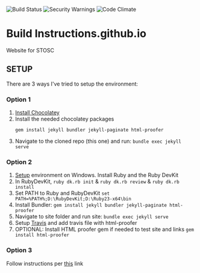 ![Build Status](https://api.travis-ci.org/stoscsg/stoscsg.github.io.svg) ![Security Warnings](https://hakiri.io/github/stoscsg/stoscsg.github.io/master.svg) ![Code Climate](https://codeclimate.com/github/stoscsg/stoscsg.github.io/badges/gpa.svg)
# Build Instructions.github.io
Website for STOSC

## SETUP
There are 3 ways I've tried to setup the environment:

### Option 1
1. [Install Chocolatey](https://chocolatey.org/docs/installation#installing-chocolatey)
2. Install the needed chocolatey packages
    ```choco install ruby -y
    gem install jekyll bundler jekyll-paginate html-proofer
    ```
3. Navigate to the cloned repo (this one) and run: `bundle exec jekyll serve`


### Option 2
1. [Setup](https://labs.sverrirs.com/jekyll/1-ruby-and-devkit.html) environment on Windows. Install Ruby and the Ruby DevKit
2. In RubyDevKit, `ruby dk.rb init`  & `ruby dk.rb review` & `ruby dk.rb install`
3. Set PATH to Ruby and RubyDevKit `set PATH=%PATH%;D:\RubyDevKit;D:\Ruby23-x64\bin`
4. Install Bundler: `gem install jekyll bundler jekyll-paginate html-proofer`
5. Navigate to site folder and run site: `bundle exec jekyll serve`
5. Setup [Travis](https://jekyllrb.com/docs/continuous-integration/) and add travis file with html-proofer
6. OPTIONAL: Install HTML proofer gem if needed to test site and links `gem install html-proofer`

### Option 3
Follow instructions per [this](https://jekyllrb.com/docs/windows/) link